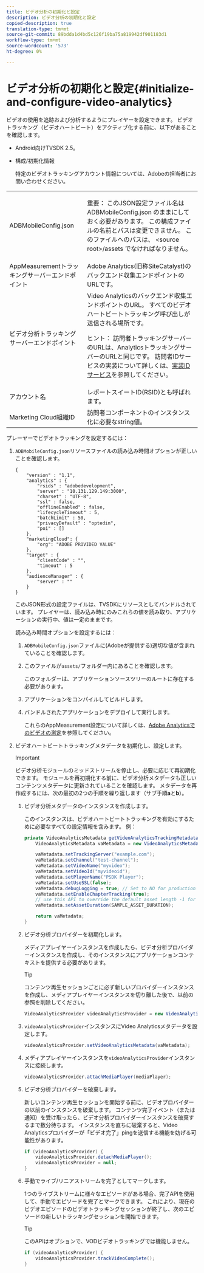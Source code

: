```yaml
---
title: ビデオ分析の初期化と設定
description: ビデオ分析の初期化と設定
copied-description: true
translation-type: tm+mt
source-git-commit: 89bdda1d4bd5c126f19ba75a819942df901183d1
workflow-type: tm+mt
source-wordcount: '573'
ht-degree: 0%

---
```



# ビデオ分析の初期化と設定{#initialize-and-configure-video-analytics}

ビデオの使用を追跡および分析するようにプレイヤーを設定できます。
ビデオトラッキング（ビデオハートビート）をアクティブ化する前に、以下があることを確認します。

* Android向けTVSDK 2.5。
* 構成/初期化情報

   特定のビデオトラッキングアカウント情報については、Adobeの担当者にお問い合わせください。

<table id="table_3565328ABBEE4605A92EAE1ADE5D6F84"> 
 <tbody> 
  <tr> 
   <td colname="col1"> <span class="filepath"> ADBMobileConfig.json  </span> </td> 
   <td colname="col2"> <p>重要： このJSON設定ファイル名は<span class="filepath"> ADBMobileConfig.json </span>のままにしておく必要があります。 この構成ファイルの名前とパスは変更できません。 このファイルへのパスは、<span class="filepath"> &lt;source root&gt;/assets </span>でなければなりません。 </p> </td> 
  </tr> 
  <tr> 
   <td colname="col1"> AppMeasurementトラッキングサーバーエンドポイント </td> 
   <td colname="col2"> Adobe Analytics(旧称SiteCatalyst)のバックエンド収集エンドポイントのURLです。 </td> 
  </tr> 
  <tr> 
   <td colname="col1"> ビデオ分析トラッキングサーバーエンドポイント </td> 
   <td colname="col2"> Video Analyticsのバックエンド収集エンドポイントのURL。 すべてのビデオハートビートトラッキング呼び出しが送信される場所です。 <p>ヒント： 訪問者トラッキングサーバーのURLは、AnalyticsトラッキングサーバーのURLと同じです。 訪問者IDサービスの実装について詳しくは、<a href="https://marketing.adobe.com/resources/help/en_US/mcvid/mcvid-setup-target.html" format="html" scope="external">実装IDサービス</a>を参照してください。 </p> </td> 
  </tr> 
  <tr> 
   <td colname="col1"> アカウント名 </td> 
   <td colname="col2"> レポートスイートID(RSID)とも呼ばれます。 </td> 
  </tr> 
  <tr> 
   <td colname="col1"> Marketing Cloud組織ID </td> 
   <td colname="col2"> 訪問者コンポーネントのインスタンス化に必要なstring値。 </td> 
  </tr> 
 </tbody> 
</table>

プレーヤーでビデオトラッキングを設定するには：

1. `ADBMobileConfig.json`リソースファイルの読み込み時間オプションが正しいことを確認します。

   ```
   { 
       "version" : "1.1", 
       "analytics" : { 
           "rsids" : "adobedevelopment", 
           "server" : "10.131.129.149:3000", 
           "charset" : "UTF-8", 
           "ssl" : false, 
           "offlineEnabled" : false, 
           "lifecycleTimeout" : 5, 
           "batchLimit" : 50, 
           "privacyDefault" : "optedin", 
           "poi" : [] 
       }, 
       "marketingCloud": { 
           "org": "ADOBE PROVIDED VALUE"  
       }, 
       "target" : { 
           "clientCode" : "", 
           "timeout" : 5 
       }, 
       "audienceManager" : { 
           "server" : "" 
       } 
   }
   ```

   このJSON形式の設定ファイルは、TVSDKにリソースとしてバンドルされています。 プレイヤーは、読み込み時にのみこれらの値を読み取り、アプリケーションの実行中、値は一定のままです。

   読み込み時間オプションを設定するには：


   1. `ADBMobileConfig.json`ファイルに(Adobeが提供する)適切な値が含まれていることを確認します。
   1. このファイルが`assets/`フォルダー内にあることを確認します。

      このフォルダーは、アプリケーションソースツリーのルートに存在する必要があります。

   1. アプリケーションをコンパイルしてビルドします。
   1. バンドルされたアプリケーションをデプロイして実行します。

      これらのAppMeasurement設定について詳しくは、[Adobe Analyticsでのビデオの測定](https://marketing.adobe.com/resources/help/en_US/sc/appmeasurement/video/)を参照してください。

1. ビデオハートビートトラッキングメタデータを初期化し、設定します。

   >[!IMPORTANT]
   >
   >ビデオ分析モジュールのミッドストリームを停止し、必要に応じて再初期化できます。 モジュールを再初期化する前に、ビデオ分析メタデータも正しいコンテンツメタデータに更新されていることを確認します。 メタデータを再作成するには、次の最初の2つの手順を繰り返します（サブ手順&#x200B;**a**&#x200B;と&#x200B;**b**）。

   1. ビデオ分析メタデータのインスタンスを作成します。

      このインスタンスは、ビデオハートビートトラッキングを有効にするために必要なすべての設定情報を含みます。 例：

      ```java
      private VideoAnalyticsMetadata getVideoAnalyticsTrackingMetadata() { 
          VideoAnalyticsMetadata vaMetadata = new VideoAnalyticsMetadata(); 
      
          vaMetadata.setTrackingServer("example.com"); 
          vaMetadata.setChannel("test-channel"); 
          vaMetadata.setVideoName("myvideo"); 
          vaMetadata.setVideoId("myvideoid"); 
          vaMetadata.setPlayerName("PSDK Player"); 
          vaMetadata.setUseSSL(false); 
          vaMetadata.debugLogging = true; // Set to NO for production deployment. 
          vaMetadata.setEnableChapterTracking(true); 
          // use this API to override the default asset length -1 for live streams 
          vaMetadata.setAssetDuration(SAMPLE_ASSET_DURATION); 
      
          return vaMetadata; 
      }
      ```

   1. ビデオ分析プロバイダーを初期化します。

      メディアプレイヤーインスタンスを作成したら、ビデオ分析プロバイダーインスタンスを作成し、そのインスタンスにアプリケーションコンテキストを提供する必要があります。

      >[!TIP]
      >
      >コンテンツ再生セッションごとに必ず新しいプロバイダーインスタンスを作成し、メディアプレイヤーインスタンスを切り離した後で、以前の参照を削除してください。

      ```java
      VideoAnalyticsProvider videoAnalyticsProvider = new VideoAnalyticsProvider(appContext); 
      ```

   1. `videoAnalyticsProvider`インスタンスにVideo Analyticsメタデータを設定します。

      ```java
      videoAnalyticsProvider.setVideoAnalyticsMetadata(vaMetadata);
      ```

   1. メディアプレイヤーインスタンスを`videoAnalyticsProvider`インスタンスに接続します。

      ```java
      videoAnalyticsProvider.attachMediaPlayer(mediaPlayer); 
      ```

   1. ビデオ分析プロバイダーを破棄します。

      新しいコンテンツ再生セッションを開始する前に、ビデオプロバイダーの以前のインスタンスを破棄します。 コンテンツ完了イベント（または通知）を受け取ったら、ビデオ分析プロバイダーインスタンスを破棄するまで数分待ちます。 インスタンスを直ちに破棄すると、Video Analyticsプロバイダーが「ビデオ完了」pingを送信する機能を妨げる可能性があります。

      ```java
      if (videoAnalyticsProvider) { 
          videoAnalyticsProvider.detachMediaPlayer(); 
          videoAnalyticsProvider = null; 
      }
      ```

   1. 手動でライブ/リニアストリームを完了としてマークします。

      1つのライブストリームに様々なエピソードがある場合、完了APIを使用して、手動でエピソードを完了とマークできます。 これにより、現在のビデオエピソードのビデオトラッキングセッションが終了し、次のエピソードの新しいトラッキングセッションを開始できます。

      >[!TIP]
      >
      >このAPIはオプションで、VODビデオトラッキングでは機能しません。

      ```java
      if (videoAnalyticsProvider) { 
          videoAnalyticsProvider.trackVideoComplete();    
      }
      ```

